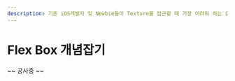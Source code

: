 ```yaml
---
description: 기존 iOS개발자 및 Newbie들이 Texture를 접근할 때 가장 어려워 하는 요소인 FlexBox에 대해서 정리하고자합니다.
---
```


# Flex Box 개념잡기

~~ 공사중 ~~

